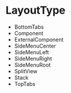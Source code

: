 # LayoutType

- BottomTabs
- Component
- ExternalComponent
- SideMenuCenter
- SideMenuLeft
- SideMenuRight
- SideMenuRoot
- SplitView
- Stack
- TopTabs
